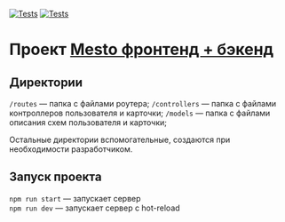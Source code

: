 [![Tests](../../actions/workflows/tests-13-sprint.yml/badge.svg)](../../actions/workflows/tests-13-sprint.yml) [![Tests](../../actions/workflows/tests-14-sprint.yml/badge.svg)](../../actions/workflows/tests-14-sprint.yml)
# Проект [Mesto фронтенд + бэкенд](https://github.com/MikhailYandex/express-mesto-gha)


## Директории

`/routes` — папка с файлами роутера;
`/controllers` — папка с файлами контроллеров пользователя и карточки;
`/models` — папка с файлами описания схем пользователя и карточки;
  
Остальные директории вспомогательные, создаются при необходимости разработчиком.

## Запуск проекта

`npm run start` — запускает сервер   
`npm run dev` — запускает сервер с hot-reload
